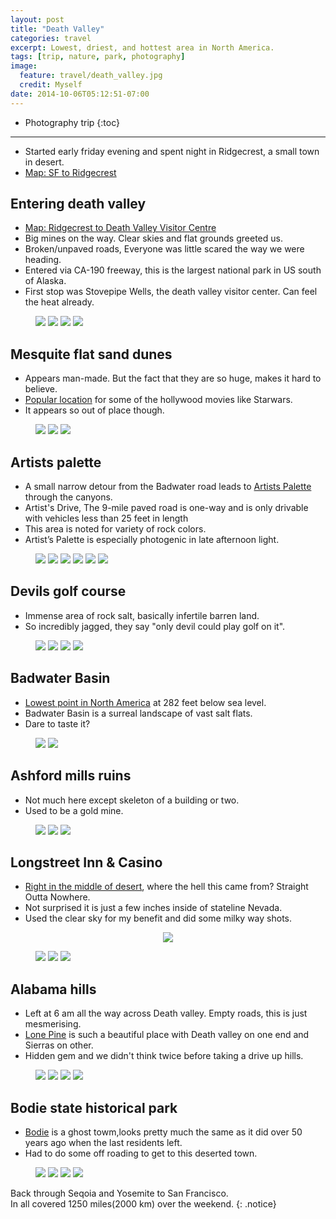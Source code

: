 ```yaml
---
layout: post
title: "Death Valley"
categories: travel
excerpt: Lowest, driest, and hottest area in North America.
tags: [trip, nature, park, photography]
image:
  feature: travel/death_valley.jpg
  credit: Myself
date: 2014-10-06T05:12:51-07:00
---
```


* Photography trip
{:toc}

---


- Started early friday evening and spent night in Ridgecrest, a small town in desert.
- <a href="https://www.google.com/maps/embed/v1/directions?origin=San+Francisco,+California&destination=Ridgecrest,+California&key={{ site.extras.google-maps}}" class="popup-gmaps">Map: SF to Ridgecrest</a>

## Entering death valley
- <a href="https://www.google.com/maps/embed/v1/directions?origin=Ridgecrest,+CA&destination=Stovepipe+Wells,+CA&key={{ site.extras.google-maps}}" class="popup-gmaps">Map: Ridgecrest to Death Valley Visitor Centre</a>
- Big mines on the way. Clear skies and flat grounds greeted us.
- Broken/unpaved roads, Everyone was little scared the way we were heading.
- Entered via CA-190 freeway, this is the largest national park in US south of Alaska.
- First stop was Stovepipe Wells, the death valley visitor center. Can feel the heat already.

<figure class="half">
    <a href="https://farm8.staticflickr.com/7295/15839947404_bc371fbfb2_b.jpg" title=""><img src="https://farm8.staticflickr.com/7295/15839947404_bc371fbfb2_m.jpg"></a>
    <a href="https://farm1.staticflickr.com/684/20578449893_b165f6a810_b.jpg" title=""><img src="https://farm1.staticflickr.com/684/20578449893_b165f6a810_m.jpg"></a>
    <a href="https://farm1.staticflickr.com/681/20578450373_f7c7108fdf_b.jpg" title=""><img src="https://farm1.staticflickr.com/681/20578450373_f7c7108fdf_m.jpg"></a>
    <a href="https://farm6.staticflickr.com/5794/21011477530_9fc7387869_b.jpg" title=""><img src="https://farm6.staticflickr.com/5794/21011477530_9fc7387869_m.jpg"></a>
</figure>

## Mesquite flat sand dunes
- Appears man-made. But the fact that they are so huge, makes it hard to believe.
- <a href="https://maps.google.com/maps?q=Mesquite+Flat+Sand+Dunes/+California" class="popup-gmaps">Popular location</a> for some of the hollywood movies like Starwars.
- It appears so out of place though.

<figure class="third">
    <a href="https://farm1.staticflickr.com/722/21211152951_d13b644540_b.jpg" title=""><img src="https://farm1.staticflickr.com/722/21211152951_d13b644540_m.jpg"></a>
    <a href="https://farm1.staticflickr.com/774/21203249605_f7d0bf46cf_b.jpg" title=""><img src="https://farm1.staticflickr.com/774/21203249605_f7d0bf46cf_m.jpg"></a>
    <a href="https://farm1.staticflickr.com/690/21192894832_64d594f97e_b.jpg" title=""><img src="https://farm1.staticflickr.com/690/21192894832_64d594f97e_m.jpg"></a>
</figure>

## Artists palette
- A small narrow detour from the Badwater road leads to <a href="https://maps.google.com/maps?q=Artists+Palette+Inyo+County/+California" class="popup-gmaps">Artists Palette</a> through the canyons.
- Artist's Drive, The 9-mile paved road is one-way and is only drivable with vehicles less than 25 feet in length
- This area is noted for variety of rock colors.
- Artist’s Palette is especially photogenic in late afternoon light.

<figure>
    <a href="https://farm6.staticflickr.com/5657/21196702782_dcb858ff6e_b.jpg" title=""><img src="https://farm6.staticflickr.com/5657/21196702782_dcb858ff6e_m.jpg"></a>
    <a href="https://farm6.staticflickr.com/5652/20580527404_b1b5a1c217_b.jpg" title=""><img src="https://farm6.staticflickr.com/5652/20580527404_b1b5a1c217_m.jpg"></a>
    <a href="https://farm6.staticflickr.com/5722/21211125341_f9ac557957_b.jpg" title=""><img src="https://farm6.staticflickr.com/5722/21211125341_f9ac557957_m.jpg"></a>
    <a href="https://farm8.staticflickr.com/7319/16460720151_97751dbac0_b.jpg" title=""><img src="https://farm8.staticflickr.com/7319/16460720151_97751dbac0_m.jpg"></a>
    <a href="https://farm9.staticflickr.com/8578/16276212619_fe002c3948_b.jpg" title=""><img src="https://farm9.staticflickr.com/8578/16276212619_fe002c3948_m.jpg"></a>
    <a href="https://farm8.staticflickr.com/7339/15842379373_66038854df_b.jpg" title=""><img src="https://farm8.staticflickr.com/7339/15842379373_66038854df_m.jpg"></a>
</figure>

## Devils golf course
- Immense area of rock salt, basically infertile barren land.
- So incredibly jagged, they say "only devil could play golf on it".

<figure class="half">
    <a href="https://farm9.staticflickr.com/8595/16462481165_51aebdcc5f_b.jpg" title=""><img src="https://farm9.staticflickr.com/8595/16462481165_51aebdcc5f_m.jpg"></a>
    <a href="https://farm9.staticflickr.com/8648/16274755508_a3dd3baab5_b.jpg" title=""><img src="https://farm9.staticflickr.com/8648/16274755508_a3dd3baab5_m.jpg"></a>
    <a href="https://farm8.staticflickr.com/7408/16275011820_98e80a6878_b.jpg" title=""><img src="https://farm8.staticflickr.com/7408/16275011820_98e80a6878_m.jpg"></a>
    <a href="https://farm8.staticflickr.com/7456/16274750298_b711fe3b08_b.jpg" title=""><img src="https://farm8.staticflickr.com/7456/16274750298_b711fe3b08_m.jpg"></a>
</figure>

## Badwater Basin
- <a href="https://maps.google.com/maps?q=Badwater+Basin+Inyo+County/+California" class="popup-gmaps">Lowest point in North America</a> at 282 feet below sea level.
- Badwater Basin is a surreal landscape of vast salt flats.
- Dare to taste it?

<figure class="half">
    <a href="https://farm9.staticflickr.com/8562/16460748311_91c6aae707_b.jpg" title=""><img src="https://farm9.staticflickr.com/8562/16460748311_91c6aae707_m.jpg"></a>
    <a href="https://farm8.staticflickr.com/7443/16436488476_f6243a4713_b.jpg" title=""><img src="https://farm8.staticflickr.com/7443/16436488476_f6243a4713_m.jpg"></a>
</figure>

## Ashford mills ruins
- Not much here except skeleton of a building or two.
- Used to be a gold mine.

<figure class="third">
    <a href="https://farm8.staticflickr.com/7300/16461543592_deb37f61ba_b.jpg" title=""><img src="https://farm8.staticflickr.com/7300/16461543592_deb37f61ba_m.jpg"></a>
    <a href="https://farm8.staticflickr.com/7406/16436487366_df0a84af46_b.jpg" title=""><img src="https://farm8.staticflickr.com/7406/16436487366_df0a84af46_m.jpg"></a>
    <a href="https://farm8.staticflickr.com/7355/15842393513_4f9db566dc_b.jpg" title=""><img src="https://farm8.staticflickr.com/7355/15842393513_4f9db566dc_m.jpg"></a>
</figure>

## Longstreet Inn & Casino
- <a href="https://maps.google.com/maps?q=Longstreet+inn+casino/+Nevada" class="popup-gmaps">Right in the middle of desert</a>, where the hell this came from? Straight Outta Nowhere.
- Not surprised it is just a few inches inside of stateline Nevada.
- Used the clear sky for my benefit and did some milky way shots.

<figure align="center">
    <a href="https://farm6.staticflickr.com/5769/21025363098_e14562ea98_b.jpg" title=""><img src="https://farm6.staticflickr.com/5769/21025363098_e14562ea98_c.jpg"></a>
</figure>

<figure class="third">
    <a href="https://farm6.staticflickr.com/5820/21221202991_0c825f0d36_b.jpg" title=""><img src="https://farm6.staticflickr.com/5820/21221202991_0c825f0d36_m.jpg"></a>
    <a href="https://farm1.staticflickr.com/618/21025357728_2b440df000_b.jpg" title=""><img src="https://farm1.staticflickr.com/618/21025357728_2b440df000_m.jpg"></a>
    <a href="https://farm1.staticflickr.com/638/20590595974_c72f4e7dc5_b.jpg" title=""><img src="https://farm1.staticflickr.com/638/20590595974_c72f4e7dc5_m.jpg"></a>
</figure>

## Alabama hills
- Left at 6 am all the way across Death valley. Empty roads, this is just mesmerising.
- <a href="https://maps.google.com/maps?q=Lone+Pine+Inyo+County/+California" class="popup-gmaps">Lone Pine</a> is such a beautiful place with Death valley on one end and Sierras on other.
- Hidden gem and we didn't think twice before taking a drive up hills.

<figure class="half">
    <a href="https://farm1.staticflickr.com/729/21026160260_283de02128_b.jpg" title=""><img src="https://farm1.staticflickr.com/729/21026160260_283de02128_m.jpg"></a>
    <a href="https://farm6.staticflickr.com/5770/21188023176_44cba1a99f_b.jpg" title=""><img src="https://farm6.staticflickr.com/5770/21188023176_44cba1a99f_m.jpg"></a>
    <a href="https://farm6.staticflickr.com/5817/21027467629_2e03b96d02_b.jpg" title=""><img src="https://farm6.staticflickr.com/5817/21027467629_2e03b96d02_m.jpg"></a>
    <a href="https://farm6.staticflickr.com/5649/21203896262_c55d5176f3_b.jpg" title=""><img src="https://farm6.staticflickr.com/5649/21203896262_c55d5176f3_m.jpg"></a>
</figure>

## Bodie state historical park
- <a href="https://maps.google.com/maps?q=Bodie+Ghost+Town/+California" class="popup-gmaps">Bodie</a> is a ghost towm,looks pretty much the same as it did over 50 years ago when the last residents left.
- Had to do some off roading to get to this deserted town.

<figure class="half">
    <a href="https://farm9.staticflickr.com/8619/15842380173_e39032c382_b.jpg" title=""><img src="https://farm9.staticflickr.com/8619/15842380173_e39032c382_m.jpg"></a>
    <a href="https://farm8.staticflickr.com/7423/15839939994_b776ba6090_b.jpg" title=""><img src="https://farm8.staticflickr.com/7423/15839939994_b776ba6090_m.jpg"></a>
    <a href="https://farm8.staticflickr.com/7294/15842389153_652849ce2e_b.jpg" title=""><img src="https://farm8.staticflickr.com/7294/15842389153_652849ce2e_m.jpg"></a>
    <a href="https://farm8.staticflickr.com/7422/16275036260_901f4840d7_b.jpg" title=""><img src="https://farm8.staticflickr.com/7422/16275036260_901f4840d7_m.jpg"></a>
</figure>


Back through Seqoia and Yosemite to San Francisco.<br />In all covered 1250 miles(2000 km) over the weekend.
{: .notice}
